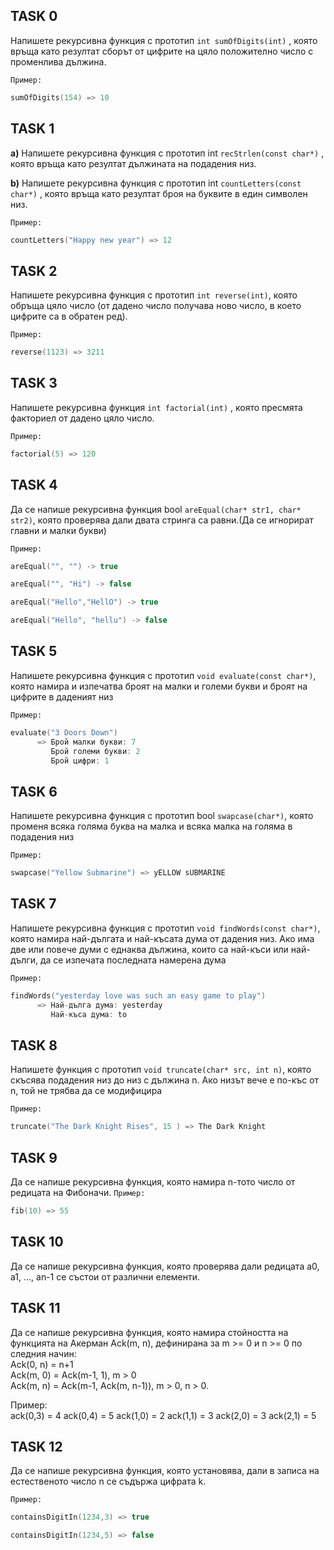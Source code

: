 ## TASK 0
Напишете рекурсивна функция с прототип `int sumOfDigits(int)` , която връща като резултат сборът от цифрите на цяло положително
число с променлива дължина.

`Пример:` 
``` C++
sumOfDigits(154) => 10
```

## TASK 1
**а)** Напишете рекурсивна функция с прототип int `recStrlen(const char*)` , която връща като резултат дължината на подадения низ.

**b)** Напишете рекурсивна функция с прототип int `countLetters(const char*)` , която връща като резултат броя на буквите в един символен низ.
	
`Пример:`
``` C++
countLetters("Happy new year") => 12
```
  
## TASK 2
Напишете рекурсивна функция с прототип `int reverse(int)`, която обръща цяло число (от дадено число получава ново число,
в което цифрите са в обратен ред).

`Пример:`
```C++
reverse(1123) => 3211
```

## TASK  3
Напишете рекурсивна функция `int factorial(int)` , която пресмята факториел от дадено цяло число.

`Пример:`
```C++
factorial(5) => 120
```

## TASK 4
Да се напише рекурсивна функция bool `areEqual(char* str1, char* str2)`, която проверява дали двата стринга са равни.(Да се игнорират главни и малки букви)

`Пример:`
```C++
areEqual("", "") -> true
```
```C++
areEqual("", "Hi") -> false
```
```C++
areEqual("Hello","HellO") -> true
```
```C++
areEqual("Hello", "hellu") -> false
```

## TASK 5
Напишете рекурсивна функция с прототип `void evaluate(const char*)`, която намира и изпечатва
   броят на малки и големи букви и броят на цифрите в даденият низ
   
`Пример:`
``` C++
evaluate("3 Doors Down") 
      => Брой малки букви: 7
         Брой големи букви: 2
         Брой цифри: 1
```

## TASK 6
Напишете рекурсивна функция с прототип bool `swapcase(char*)`, която променя всяка голяма
буква на малка и всяка малка на голяма в подадения низ

`Пример:`
``` C++
swapcase("Yellow Submarine") => yELLOW sUBMARINE
```

## TASK 7
Напишете рекурсивна функция с прототип `void findWords(const char*)`, която намира
най-дългата и най-късата дума от дадения низ. Ако има две или
повече думи с еднаква дължина, които са най-къси или най-дълги,
да се изпечата последната намерена дума

`Пример:`
``` C++
findWords("yesterday love was such an easy game to play")
      => Най-дълга дума: yesterday
         Най-къса дума: to
```

## TASK 8
 Напишете функция с прототип `void truncate(char* src, int n)`, която скъсява
подадения низ до низ с дължина n. Ако низът вече е по-къс от n, той
не трябва да се модифицира

`Пример:`
``` C++
truncate("The Dark Knight Rises", 15 ) => The Dark Knight
```

## TASK 9

Да се напише рекурсивна функция, която намира n-тото число от редицата на Фибоначи.
`Пример:`
``` C++
fib(10) => 55
```

## TASK 10
Да се напише рекурсивна функция, която проверява дали редицата a0, a1, ..., an-1  се състои от различни елементи.

## TASK 11
Да се напише рекурсивна функция, която намира стойността  на  функцията на Акерман Ack(m, n), дефинирана за m >= 0 и n >= 0 по следния начин:  
		Ack(0, n) = n+1  
		Ack(m, 0) = Ack(m-1, 1), m > 0  
		Ack(m, n) = Ack(m-1, Ack(m, n-1)), m > 0, n > 0.
    
Пример:		
ack(0,3) = 4
ack(0,4) = 5
ack(1,0) = 2
ack(1,1) = 3
ack(2,0) = 3
ack(2,1) = 5

## TASK 12
Да се напише рекурсивна функция, която установява, дали в записа на естественото число n се съдържа цифрата k. 

`Пример:`
``` C++
containsDigitIn(1234,3) => true

containsDigitIn(1234,5) => false
```
